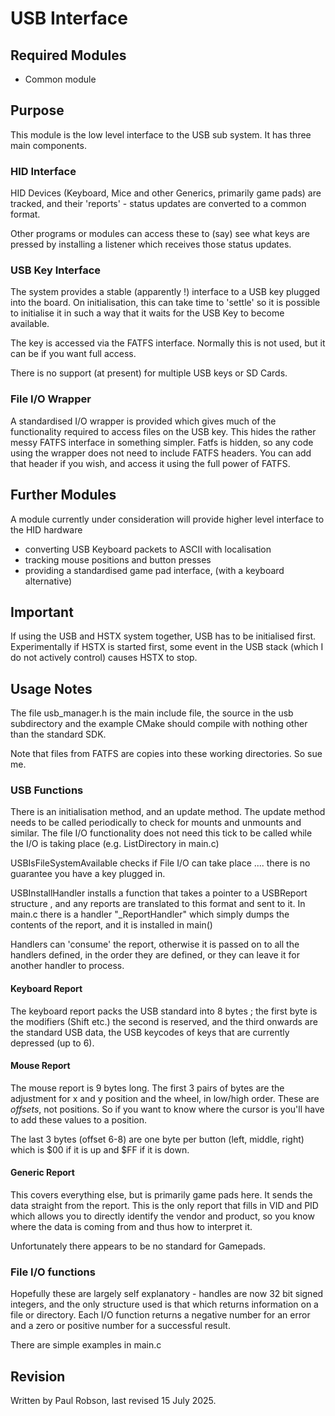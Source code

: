 # USB Interface

## Required Modules 

- Common module

## Purpose

This module is the low level interface to the USB sub system. It has three main components.

### HID Interface

HID Devices (Keyboard, Mice and other Generics, primarily game pads) are tracked, and their 'reports' - status updates are converted to a common format.

Other programs or modules can access these to (say) see what keys are pressed by installing a listener which receives those status updates.

### USB Key Interface

The system provides a stable (apparently !) interface to a USB key plugged into the board. On initialisation, this can take time to 'settle' so it is possible to initialise it in such a way that it waits for the USB Key to become available.

The key is accessed via the FATFS interface. Normally this is not used, but it can be if you want full access.

There is no support (at present) for multiple USB keys or SD Cards.

### File I/O Wrapper

A standardised I/O wrapper is provided which gives much of the functionality required to access files on the USB key. This hides the rather messy FATFS interface in something simpler. Fatfs is hidden, so any code using the wrapper does not need to include FATFS headers. You can add that header if you wish, and access it using the full power of FATFS.

## Further Modules

A module currently under consideration will provide higher level interface to the HID hardware

- converting USB Keyboard packets to ASCII with localisation
- tracking mouse positions and button presses
- providing a standardised game pad interface, (with a keyboard alternative)

## Important

If using the USB and HSTX system together, USB has to be initialised first. Experimentally if HSTX is started first, some event in the USB stack (which I do not actively control) causes HSTX to stop.

## Usage Notes

The file usb_manager.h is the main include file, the source in the usb subdirectory and the example CMake should compile with nothing other than the standard SDK.

Note that files from FATFS are copies into these working directories. So sue me.

### USB Functions

There is an initialisation method, and an update method. The update method needs to be called periodically to check for mounts and unmounts and similar. The file I/O functionality does not need this tick to be called while the I/O is taking place (e.g. ListDirectory in main.c)

USBIsFileSystemAvailable checks if File I/O can take place .... there is no guarantee you have a key plugged in.

USBInstallHandler installs a function that takes a pointer to a USBReport structure , and any reports are translated to this format and sent to it. In main.c there is a handler "_ReportHandler" which simply dumps the contents of the report, and it is installed in main()

Handlers can 'consume' the report, otherwise it is passed on to all the handlers defined, in the order they are defined, or they can leave it for another handler to process.

#### Keyboard Report

The keyboard report packs the USB standard into 8 bytes ; the first byte is the modifiers (Shift etc.) the second is reserved, and the third onwards are the standard USB data, the USB keycodes of keys that are currently depressed (up to 6). 

#### Mouse Report

The mouse report is 9 bytes long. The first 3 pairs of bytes are the adjustment for x and y position and the wheel, in low/high order. These are *offsets*, not positions. So if you want to know where the cursor is you'll have to add these values to a position.

The last 3 bytes (offset 6-8) are one byte per button (left, middle, right) which is $00 if it is up and $FF if it is down.

#### Generic Report

This covers everything else, but is primarily game pads here.  It sends the data straight from the report. This is the only report that fills in VID and PID which allows you to directly identify the vendor and product, so you know where the data is coming from and thus how to interpret it. 

Unfortunately there appears to be no standard for Gamepads.

### File I/O functions

Hopefully these are largely self explanatory - handles are now 32 bit signed integers, and the only structure used is that which returns information on a file or directory. Each I/O function returns a negative number for an error and a zero or positive number for a successful result.

There are simple examples in main.c

## Revision

Written by Paul Robson, last revised 15 July 2025.








